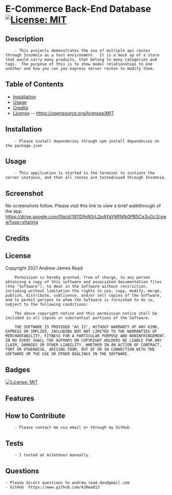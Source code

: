 # E-Commerce Back-End Database [![License: MIT](https://img.shields.io/badge/License-MIT-yellow.svg)](https://opensource.org/licenses/MIT)

## Description
        - This projects demonstrates the use of multiple api routes through Insomnia as a test environment.  It is a mock up of a store that would carry many products, that belong to many categories and tags.  The purpose of this is to show model relationships to one another and how you can you express server routes to modify them. 
## Table of Contents
- [Installation](#installation)
- [Usage](#usage)
- [Credits](#credits)
- [License](#license) -- https://opensource.org/licenses/MIT

## Installation
        - Please install dependecies through npm install dependecies on the package.json
## Usage
        - This appilcation is started in the terminal to initiate the server instance, and then all routes are tested/used through Insomnia.
## Screenshot
No screenshots follow.  Please visit this link to view a brief walkthrough of the app.
https://drive.google.com/file/d/197lDfoR0rLQoAYaYMfNfk0PB5Ce3uGc3/view?usp=sharing
## Credits

## License
  Copyright 2021 Andrew James Read

        Permission is hereby granted, free of charge, to any person obtaining a copy of this software and associated documentation files (the "Software"), to deal in the Software without restriction, including without limitation the rights to use, copy, modify, merge, publish, distribute, sublicense, and/or sell copies of the Software, and to permit persons to whom the Software is furnished to do so, subject to the following conditions:
        
        The above copyright notice and this permission notice shall be included in all copies or substantial portions of the Software.
        
        THE SOFTWARE IS PROVIDED "AS IS", WITHOUT WARRANTY OF ANY KIND, EXPRESS OR IMPLIED, INCLUDING BUT NOT LIMITED TO THE WARRANTIES OF MERCHANTABILITY, FITNESS FOR A PARTICULAR PURPOSE AND NONINFRINGEMENT. IN NO EVENT SHALL THE AUTHORS OR COPYRIGHT HOLDERS BE LIABLE FOR ANY CLAIM, DAMAGES OR OTHER LIABILITY, WHETHER IN AN ACTION OF CONTRACT, TORT OR OTHERWISE, ARISING FROM, OUT OF OR IN CONNECTION WITH THE SOFTWARE OR THE USE OR OTHER DEALINGS IN THE SOFTWARE.
## Badges
 [![License: MIT](https://img.shields.io/badge/License-MIT-yellow.svg)](https://opensource.org/licenses/MIT)
## Features

## How to Contribute
        - Please contact me via email or through my GitHub
## Tests
        - I tested at miletones manually.
## Questions
    - Please direct questions to andrew.read.dev@gmail.com    
    - GitHub  https://www.github.com/AJRead13 